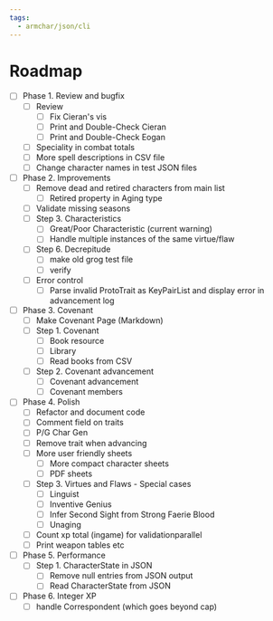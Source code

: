 ```yaml
---
tags:
  - armchar/json/cli
---
```


# Roadmap

+ [ ] Phase 1. Review and bugfix
	+ [ ] Review
		+ [ ] Fix Cieran's vis
		+ [ ] Print and Double-Check Cieran
		+ [ ] Print and Double-Check Eogan
	+ [ ] Speciality in combat totals
	+ [ ] More spell descriptions in CSV file
	+ [ ] Change character names in test JSON files
+ [ ] Phase 2. Improvements
	+ [ ] Remove dead and retired characters from main list
		+ [ ] Retired property in Aging type
	+ [ ] Validate missing seasons
	+ [ ] Step 3. Characteristics
		+ [ ] Great/Poor Characteristic (current warning)
		+ [ ] Handle multiple instances of the same virtue/flaw
	+ [ ] Step 6. Decrepitude
		+ [ ] make old grog test file
		+ [ ] verify
	+ [ ] Error control
		+ [ ] Parse invalid ProtoTrait as KeyPairList and display error in advancement log
+ [ ] Phase 3. Covenant
	+ [ ] Make Covenant Page (Markdown)
	+ [ ] Step 1. Covenant
		+ [ ] Book resource
		+ [ ] Library
		+ [ ] Read books from CSV
	+ [ ] Step 2. Covenant advancement
		+ [ ] Covenant advancement
		+ [ ] Covenant members
+ [ ] Phase 4. Polish
	+ [ ] Refactor and document code
	+ [ ] Comment field on traits
	+ [ ]  P/G Char Gen
	+ [ ] Remove trait when advancing
	+ [ ] More user friendly sheets
		+ [ ] More compact character sheets
		+ [ ] PDF sheets
	+ [ ] Step 3. Virtues and Flaws - Special cases
		+ [ ] Linguist
		+ [ ] Inventive Genius
		+ [ ] Infer Second Sight from Strong Faerie Blood
		+ [ ] Unaging
	+ [ ] Count xp total (ingame) for validationparallel
	+ [ ] Print weapon tables etc
+ [ ] Phase 5. Performance
	+ [ ] Step 1.  CharacterState in JSON
		+ [ ] Remove null entries from JSON output
		+ [ ] Read CharacterState from JSON
+ [ ] Phase 6. Integer XP
	+ [ ] handle Correspondent (which goes beyond cap)
